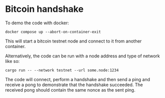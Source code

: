 # Bitcoin handshake

To demo the code with docker:

```
docker compose up --abort-on-container-exit
```

This will start a bitcoin testnet node and connect to it from another container.

Alternatively, the code can be run with a node address and type of network like so:

```
cargo run -- --network testnet --url some.node:1234
```

The code will connect, perform a handshake and then send a ping and receive a pong to demonstrate
that the handshake succeeded. The received pong should contain the same nonce as the sent ping.